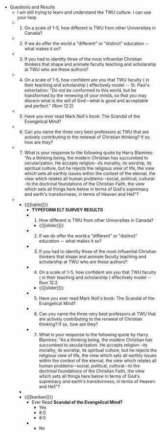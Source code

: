 - Questions and Results
    - I am still trying to learn and understand the TWU culture. I can use your help
    - 1. On a scale of 1-5, how different is TWU from other Universities in Canada?
    - 2. If we do offer the world a "different" or "distinct" education -- what makes it so?
    - 3. If you had to identity three of the most influential Christian thinkers that shape and animate faculty teaching and scholarship at TWU who are these authors?
    - 4. On a scale of 1-5, how confident are you that TWU faculty ( in their teaching and scholarship ) effectively model  --  St. Paul's exhortation: "Do not be conformed to this world, but be transformed by the renewing of your minds, so that you may discern what is the will of God—what is good and acceptable and perfect." (Rom 12:2)
    - 5. Have you ever read Mark Noll's book: The Scandal of the Evangelical Mind?
    - 6. Can you name the three very best professors at TWU that are actively contributing to the renewal of Christian thinking? If so, how are they?
    - 7. What is your response to the following quote by Harry Blamires: "As a thinking being, the modern Christian has succumbed to secularization. He accepts religion--its morality, its worship, its spiritual culture, but he rejects the religious view of life, the view which sets all earthly issues within the context of the eternal, the view which relates all human problems--social, political, cultural--to the doctrinal foundations of the Christian Faith, the view which sets all things here below in terms of God's supremacy and earth's transitoriness, in terms of Heaven and Hell"?
    - 
        - {{[[table]]}}
            - **TYPEFORM ELT SURVEY RESULTS**
            - 1. How different is TWU from other Universities in Canada?
                - {{[[slider]]}}
            - 2. If we do offer the world a "different" or "distinct" education -- what makes it so?
            - 3. If you had to identity three of the most influential Christian thinkers that shape and animate faculty teaching and scholarship at TWU who are these authors?
            - 4. On a scale of 1-5, how confident are you that TWU faculty ( in their teaching and scholarship ) effectively model  -- Rom 12:2
                - {{[[slider]]}}
            - 5. Have you ever read Mark Noll's book: The Scandal of the Evangelical Mind?
            - 6. Can you name the three very best professors at TWU that are actively contributing to the renewal of Christian thinking? If so, how are they?
            - 7. What is your response to the following quote by Harry Blamires: "As a thinking being, the modern Christian has succumbed to secularization. He accepts religion--its morality, its worship, its spiritual culture, but he rejects the religious view of life, the view which sets all earthly issues within the context of the eternal, the view which relates all human problems--social, political, cultural--to the doctrinal foundations of the Christian Faith, the view which sets all things here below in terms of God's supremacy and earth's transitoriness, in terms of Heaven and Hell"?
        - 
        - {{[[kanban]]}}
            - Ever Read __Scandal of the Evangelical Mind?__
                - Yes
                - #:0
                - #:0
            - 
                - No
